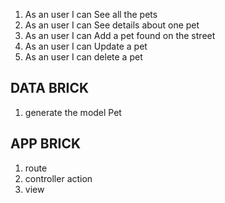 1. As an user I can See all the pets
2. As an user I can See details about one pet
3. As an user I can Add a pet found on the street
4. As an user I can Update a pet
5. As an user I can delete a pet


## DATA BRICK
1. generate the model Pet


##  APP BRICK
1. route
2. controller action
3. view
